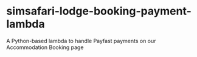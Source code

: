 # simsafari-lodge-booking-payment-lambda
A Python-based lambda to handle Payfast payments on our Accommodation Booking page
